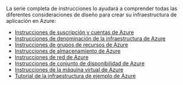 La serie completa de instrucciones lo ayudará a comprender todas las diferentes consideraciones de diseño para crear su infraestructura de aplicación en Azure:

* [Instrucciones de suscripción y cuentas de Azure](../articles/virtual-machines/virtual-machines-windows-infrastructure-subscription-accounts-guidelines.md)
* [Instrucciones de denominación de la infraestructura de Azure](../articles/virtual-machines/virtual-machines-windows-infrastructure-naming-guidelines.md)
* [Instrucciones de grupos de recursos de Azure](../articles/virtual-machines/virtual-machines-windows-infrastructure-resource-groups-guidelines.md)
* [Instrucciones de almacenamiento de Azure](../articles/virtual-machines/virtual-machines-windows-infrastructure-storage-solutions-guidelines.md)
* [Instrucciones de red de Azure](../articles/virtual-machines/virtual-machines-windows-infrastructure-networking-guidelines.md)
* [Instrucciones de conjunto de disponibilidad de Azure](../articles/virtual-machines/virtual-machines-windows-infrastructure-availability-sets-guidelines.md)
* [Instrucciones de la máquina virtual de Azure](../articles/virtual-machines/virtual-machines-windows-infrastructure-virtual-machine-guidelines.md)
* [Tutorial de la infraestructura de ejemplo de Azure](../articles/virtual-machines/virtual-machines-windows-infrastructure-example.md)

<!---HONumber=AcomDC_0706_2016-->